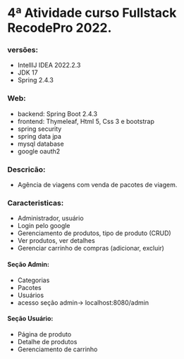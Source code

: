 # 4ª Atividade curso Fullstack RecodePro 2022.
### versões:
+ IntellIJ IDEA 2022.2.3
+ JDK 17
+ Spring 2.4.3
### Web:
+ backend: Spring Boot 2.4.3
+ frontend: Thymeleaf, Html 5, Css 3 e bootstrap
+ spring security
+ spring data jpa
+ mysql database
+ google oauth2

### Descricão:
+ Agência de viagens com venda de pacotes de viagem. 

### Caracteristicas:
+ Administrador, usuário
+ Login pelo google 
+ Gerenciamento de produtos, tipo de produto (CRUD)
+ Ver produtos, ver detalhes
+ Gerenciar carrinho de compras (adicionar, excluir)
#### Seção Admin:
+ Categorias
+ Pacotes
+ Usuários
+ acesso seção admin-> localhost:8080/admin
#### Seção Usuário:
+ Página de produto
+ Detalhe de produtos
+ Gerenciamento de carrinho




